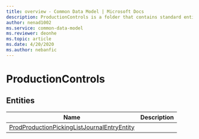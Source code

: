 ```yaml
---
title: overview - Common Data Model | Microsoft Docs
description: ProductionControls is a folder that contains standard entities related to the Common Data Model.
author: nenad1002
ms.service: common-data-model
ms.reviewer: deonhe
ms.topic: article
ms.date: 4/20/2020
ms.author: nebanfic
---
```


# ProductionControls


## Entities

|Name|Description|
|---|---|
|[ProdProductionPickingListJournalEntryEntity](ProdProductionPickingListJournalEntryEntity.md)||
